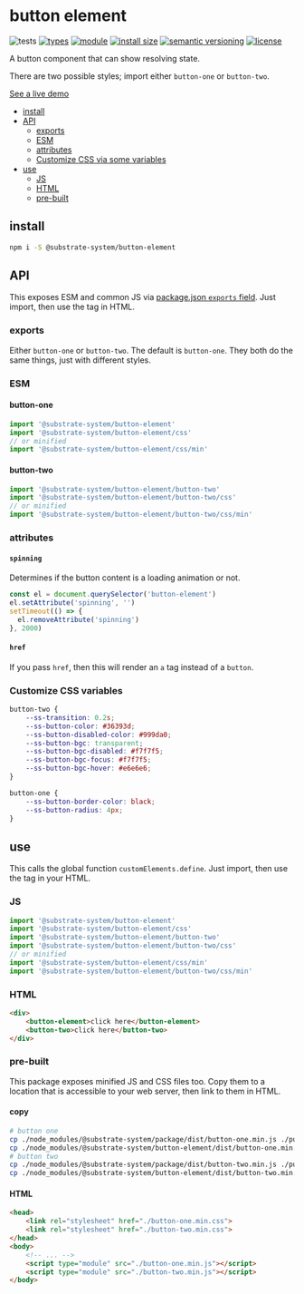 # button element
![tests](https://github.com/substrate-system/button-element/actions/workflows/nodejs.yml/badge.svg)
[![types](https://img.shields.io/npm/types/@substrate-system/button-element?style=flat-square)](README.md)
[![module](https://img.shields.io/badge/module-ESM%2FCJS-blue?style=flat-square)](README.md)
[![install size](https://packagephobia.com/badge?p=@substrate-system/button-element)](https://packagephobia.com/result?p=@substrate-system/button-element)
[![semantic versioning](https://img.shields.io/badge/semver-2.0.0-blue?logo=semver&style=flat-square)](https://semver.org/)
[![license](https://img.shields.io/badge/license-MIT-brightgreen.svg?style=flat-square)](LICENSE)

A button component that can show resolving state.

There are two possible styles; import either `button-one` or `button-two`.

[See a live demo](https://substrate-system.github.io/button-element/)

<!-- toc -->

- [install](#install)
- [API](#api)
  * [exports](#exports)
  * [ESM](#esm)
  * [attributes](#attributes)
  * [Customize CSS via some variables](#customize-css-via-some-variables)
- [use](#use)
  * [JS](#js)
  * [HTML](#html)
  * [pre-built](#pre-built)

<!-- tocstop -->

## install

```sh
npm i -S @substrate-system/button-element
```

## API

This exposes ESM and common JS via [package.json `exports` field](https://nodejs.org/api/packages.html#exports). Just import, then use the tag in HTML.

### exports
Either `button-one` or `button-two`. The default is `button-one`. They both do the same things, just with different styles.

### ESM

#### button-one
```js
import '@substrate-system/button-element'
import '@substrate-system/button-element/css'
// or minified
import '@substrate-system/button-element/css/min'
```

#### button-two
```js
import '@substrate-system/button-element/button-two'
import '@substrate-system/button-element/button-two/css'
// or minified
import '@substrate-system/button-element/button-two/css/min'
```

### attributes

#### `spinning`
Determines if the button content is a loading animation or not.

```js
const el = document.querySelector('button-element')
el.setAttribute('spinning', '')
setTimeout(() => {
  el.removeAttribute('spinning')
}, 2000)
```

#### `href`
If you pass `href`, then this will render an `a` tag instead of a `button`.

### Customize CSS variables

```css
button-two {
    --ss-transition: 0.2s;
    --ss-button-color: #36393d;
    --ss-button-disabled-color: #999da0;
    --ss-button-bgc: transparent;
    --ss-button-bgc-disabled: #f7f7f5; 
    --ss-button-bgc-focus: #f7f7f5;
    --ss-button-bgc-hover: #e6e6e6;
}

button-one {
    --ss-button-border-color: black;
    --ss-button-radius: 4px;
}
```

## use
This calls the global function `customElements.define`. Just import, then use
the tag in your HTML.

### JS
```ts
import '@substrate-system/button-element'
import '@substrate-system/button-element/css'
import '@substrate-system/button-element/button-two'
import '@substrate-system/button-element/button-two/css'
// or minified
import '@substrate-system/button-element/css/min'
import '@substrate-system/button-element/button-two/css/min'
```

### HTML
```html
<div>
    <button-element>click here</button-element>
    <button-two>click here</button-two>
</div>
```

### pre-built
This package exposes minified JS and CSS files too. Copy them to a location that is
accessible to your web server, then link to them in HTML.

#### copy
```sh
# button one
cp ./node_modules/@substrate-system/package/dist/button-one.min.js ./public/
cp ./node_modules/@substrate-system/button-element/dist/button-one.min.css ./public/
# button two
cp ./node_modules/@substrate-system/package/dist/button-two.min.js ./public/
cp ./node_modules/@substrate-system/button-element/dist/button-two.min.css ./public/
```

#### HTML
```html
<head>
    <link rel="stylesheet" href="./button-one.min.css">
    <link rel="stylesheet" href="./button-two.min.css">
</head>
<body>
    <!-- ... -->
    <script type="module" src="./button-one.min.js"></script>
    <script type="module" src="./button-two.min.js"></script>
</body>
```
